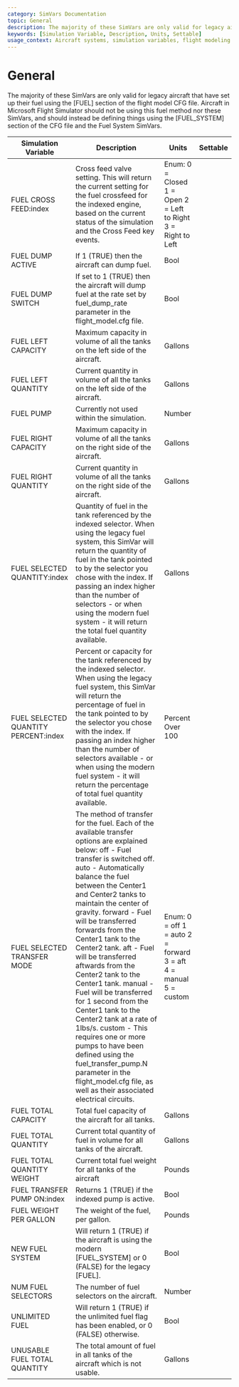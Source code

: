 ```yaml
---
category: SimVars Documentation
topic: General
description: The majority of these SimVars are only valid for legacy aircraft that have set up their fuel using the [FUEL] section of the flight model CFG file. Aircraft in Microsoft Flight Simulator should not be...
keywords: [Simulation Variable, Description, Units, Settable]
usage_context: Aircraft systems, simulation variables, flight modeling
---
```


# General

The majority of these SimVars are only valid for legacy aircraft that have set up their fuel using the [FUEL] section of the flight model CFG file. Aircraft in Microsoft Flight Simulator should not be using this fuel method nor these SimVars, and should instead be defining things using the [FUEL_SYSTEM] section of the CFG file and the Fuel System SimVars.

| Simulation Variable | Description | Units | Settable |
| --- | --- | --- | --- |
| FUEL CROSS FEED:index | Cross feed valve setting. This will return the current setting for the fuel crossfeed for the indexed engine, based on the current status of the simulation and the Cross Feed key events. | Enum: 0 = Closed 1 = Open 2 = Left to Right 3 = Right to Left |  |
| FUEL DUMP ACTIVE | If 1 (TRUE) then the aircraft can dump fuel. | Bool |  |
| FUEL DUMP SWITCH | If set to 1 (TRUE) then the aircraft will dump fuel at the rate set by fuel_dump_rate parameter in the flight_model.cfg file. | Bool |  |
| FUEL LEFT CAPACITY | Maximum capacity in volume of all the tanks on the left side of the aircraft. | Gallons |  |
| FUEL LEFT QUANTITY | Current quantity in volume of all the tanks on the left side of the aircraft. | Gallons |  |
| FUEL PUMP | Currently not used within the simulation. | Number |  |
| FUEL RIGHT CAPACITY | Maximum capacity in volume of all the tanks on the right side of the aircraft. | Gallons |  |
| FUEL RIGHT QUANTITY | Current quantity in volume of all the tanks on the right side of the aircraft. | Gallons |  |
| FUEL SELECTED QUANTITY:index | Quantity of fuel in the tank referenced by the indexed selector. When using the legacy fuel system, this SimVar will return the quantity of fuel in the tank pointed to by the selector you chose with the index. If passing an index higher than the number of selectors - or when using the modern fuel system - it will return the total fuel quantity available. | Gallons |  |
| FUEL SELECTED QUANTITY PERCENT:index | Percent or capacity for the tank referenced by the indexed selector. When using the legacy fuel system, this SimVar will return the percentage of fuel in the tank pointed to by the selector you chose with the index. If passing an index higher than the number of selectors available - or when using the modern fuel system - it will return the percentage of total fuel quantity available. | Percent Over 100 |  |
| FUEL SELECTED TRANSFER MODE | The method of transfer for the fuel. Each of the available transfer options are explained below: off - Fuel transfer is switched off. auto - Automatically balance the fuel between the Center1 and Center2 tanks to maintain the center of gravity. forward - Fuel will be transferred forwards from the Center1 tank to the Center2 tank. aft - Fuel will be transferred aftwards from the Center2 tank to the Center1 tank. manual - Fuel will be transferred for 1 second from the Center1 tank to the Center2 tank at a rate of 1lbs/s. custom - This requires one or more pumps to have been defined using the fuel_transfer_pump.N parameter in the flight_model.cfg file, as well as their associated electrical circuits. | Enum: 0 = off 1 = auto 2 = forward 3 = aft 4 = manual 5 = custom |  |
| FUEL TOTAL CAPACITY | Total fuel capacity of the aircraft for all tanks. | Gallons |  |
| FUEL TOTAL QUANTITY | Current total quantity of fuel in volume for all tanks of the aircraft. | Gallons |  |
| FUEL TOTAL QUANTITY WEIGHT | Current total fuel weight for all tanks of the aircraft | Pounds |  |
| FUEL TRANSFER PUMP ON:index | Returns 1 (TRUE) if the indexed pump is active. | Bool |  |
| FUEL WEIGHT PER GALLON | The weight of the fuel, per gallon. | Pounds |  |
| NEW FUEL SYSTEM | Will return 1 (TRUE) if the aircraft is using the modern [FUEL_SYSTEM] or 0 (FALSE) for the legacy [FUEL]. | Bool |  |
| NUM FUEL SELECTORS | The number of fuel selectors on the aircraft. | Number |  |
| UNLIMITED FUEL | Will return 1 (TRUE) if the unlimited fuel flag has been enabled, or 0 (FALSE) otherwise. | Bool |  |
| UNUSABLE FUEL TOTAL QUANTITY | The total amount of fuel in all tanks of the aircraft which is not usable. | Gallons |  |